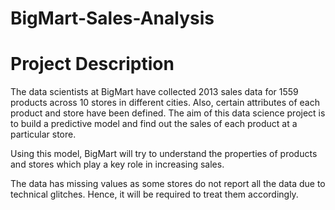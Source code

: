 # BigMart-Sales-Analysis

# Project Description

The data scientists at BigMart have collected 2013 sales data for 1559 products across 10 stores in different cities. Also, certain attributes of each product and store have been defined. The aim of this data science project is to build a predictive model and find out the sales of each product at a particular store.

Using this model, BigMart will try to understand the properties of products and stores which play a key role in increasing sales.

The data has missing values as some stores do not report all the data due to technical glitches. Hence, it will be required to treat them accordingly.
